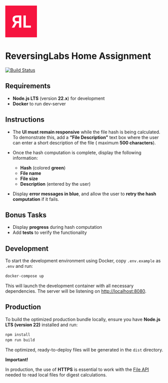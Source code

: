 ![ReversingLabs](./resources/reversing-labs.logo.png)

# ReversingLabs Home Assignment

[![Build Status](https://github.com/enteocode/reversing-labs/actions/workflows/ci.yml/badge.svg?branch=main)](https://github.com/enteocode/reversing-labs/actions/workflows/ci.yml)

## Requirements

- **Node.js LTS** (version **22.x**) for development
- **Docker** to run dev-server

## Instructions

- The **UI must remain responsive** while the file hash is being calculated.
  To demonstrate this, add a **“File Description”** text box where the user can enter a short description of the file (
  maximum **500 characters**).

- Once the hash computation is complete, display the following information:
    - **Hash** (colored **green**)
    - **File name**
    - **File size**
    - **Description** (entered by the user)

- Display **error messages in blue**, and allow the user to **retry the hash computation** if it fails.

## Bonus Tasks

* Display **progress** during hash computation
* Add **tests** to verify the functionality

## Development

To start the development environment using Docker, copy `.env.example`
as `.env` and run:

```bash
docker-compose up
```

This will launch the development container with all necessary dependencies.
The server will be listening on [http://localhost:8080][D].

## Production

To build the optimized production bundle locally, ensure you have **Node.js LTS (version 22)** installed and run:

```bash
npm install
npm run build
```

The optimized, ready-to-deploy files will be generated in the `dist` directory.

**Important!**

In production, the use of **HTTPS** is essential to work with the [File API][F] needed
to read local files for digest calculations.


[D]: http://localhost:8080
[F]: https://developer.mozilla.org/en-US/docs/Web/API/File_API
